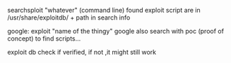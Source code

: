 searchsploit "whatever" (command line)
	found exploit script are in /usr/share/exploitdb/ + path in search info

google: exploit "name of the thingy"
google also search with poc (proof of concept) to find scripts...

exploit db
	check if verified, if not ,it might still work

